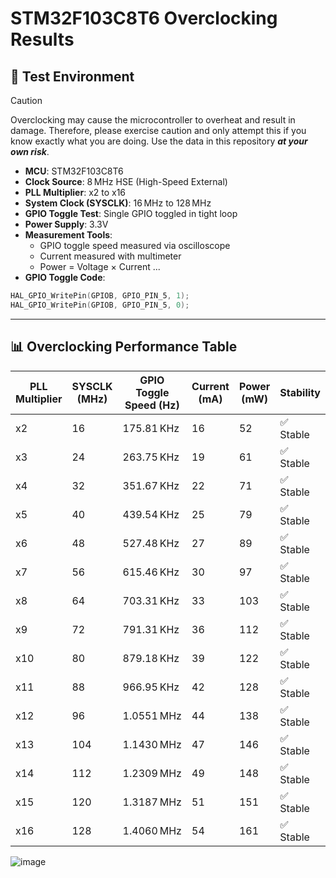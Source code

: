 # STM32F103C8T6 Overclocking Results

## 🔧 Test Environment

> [!CAUTION]
> Overclocking may cause the microcontroller to overheat and result in damage. Therefore, please exercise caution and only attempt this if you know exactly what you are doing. Use the data in this repository ***at your own risk***.

- **MCU**: STM32F103C8T6  
- **Clock Source**: 8 MHz HSE (High-Speed External)  
- **PLL Multiplier**: x2 to x16  
- **System Clock (SYSCLK)**: 16 MHz to 128 MHz  
- **GPIO Toggle Test**: Single GPIO toggled in tight loop  
- **Power Supply**: 3.3V  
- **Measurement Tools**:
  - GPIO toggle speed measured via oscilloscope
  - Current measured with multimeter
  - Power = Voltage × Current
...
- **GPIO Toggle Code**:
```c
HAL_GPIO_WritePin(GPIOB, GPIO_PIN_5, 1);
HAL_GPIO_WritePin(GPIOB, GPIO_PIN_5, 0);
```
---

## 📊 Overclocking Performance Table

| PLL Multiplier | SYSCLK (MHz) | GPIO Toggle Speed (Hz) | Current (mA) | Power (mW) | Stability |
|----------------|---------------|--------------------------|---------------|-------------|------------|
| x2             | 16            | 175.81 KHz               | 16            | 52          | ✅ Stable  |
| x3             | 24            | 263.75 KHz               | 19            | 61          | ✅ Stable  |
| x4             | 32            | 351.67 KHz               | 22            | 71          | ✅ Stable  |
| x5             | 40            | 439.54 KHz               | 25            | 79          | ✅ Stable  |
| x6             | 48            | 527.48 KHz               | 27            | 89          | ✅ Stable  |
| x7             | 56            | 615.46 KHz               | 30            | 97          | ✅ Stable  |
| x8             | 64            | 703.31 KHz               | 33            | 103         | ✅ Stable  |
| x9             | 72            | 791.31 KHz               | 36            | 112         | ✅ Stable  |
| x10            | 80            | 879.18 KHz               | 39            | 122         | ✅ Stable  |
| x11            | 88            | 966.95 KHz               | 42            | 128         | ✅ Stable  |
| x12            | 96            | 1.0551 MHz               | 44            | 138         | ✅ Stable  |
| x13            | 104           | 1.1430 MHz               | 47            | 146         | ✅ Stable  |
| x14            | 112           | 1.2309 MHz               | 49            | 148         | ✅ Stable  |
| x15            | 120           | 1.3187 MHz               | 51            | 151         | ✅ Stable  |
| x16            | 128           | 1.4060 MHz               | 54            | 161         | ✅ Stable  |


![image](https://github.com/user-attachments/assets/c6167676-f366-4714-bdff-1b2fed33110d)
